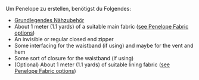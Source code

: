 Um Penelope zu erstellen, benötigst du Folgendes:

-   [Grundlegendes Nähzubehör](/docs/sewing/basic-sewing-supplies)
-   About 1 meter (1.1 yards) of a suitable main fabric ([see Penelope Fabric options](/docs/patterns/penelope/fabric))
-   An invisible or regular closed end zipper
-   Some interfacing for the waistband (if using) and maybe for the vent and hem
-   Some sort of closure for the waistband (if using)
-   (Optional) About 1 meter (1.1 yards) of suitable lining fabric ([see Penelope Fabric options](/docs/patterns/penelope/fabric))
